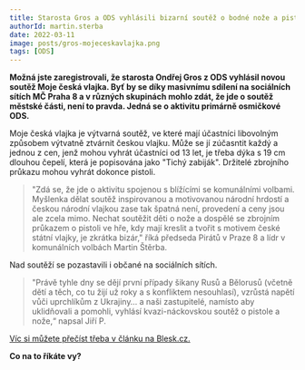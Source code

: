```yaml
---
title: Starosta Gros a ODS vyhlásili bizarní soutěž o bodné nože a pistole
authorId: martin.sterba
date: 2022-03-11
image: posts/gros-mojeceskavlajka.png
tags: [ODS]
---
```


**Možná jste zaregistrovali, že starosta Ondřej Gros z ODS vyhlásil novou soutěž Moje česká vlajka. Byť by se díky masivnímu sdílení na sociálních sítích MČ Praha 8 a v různých skupinách mohlo zdát, že jde o soutěž městské části, není to pravda. Jedná se o aktivitu primárně osmičkové ODS.** 

Moje česká vlajka je výtvarná soutěž, ve které mají účastníci libovolným způsobem výtvatně ztvárnit českou vlajku. Může se jí zúčasntit každý a jednou z cen, jenž mohou vyhrát účastníci od 13 let, je třeba dýka s 19 cm dlouhou čepelí, která je popisována jako "Tichý zabiják". Držitelé zbrojního průkazu mohou vyhrát dokonce pistoli.

>"Zdá se, že jde o aktivitu spojenou s blížícími se komunálními volbami. Myšlenka dělat soutěž inspirovanou a motivovanou národní hrdostí a českou národní vlajkou zase tak špatná není, provedení a ceny jsou ale zcela mimo. Nechat soutěžit děti o nože a dospělé se zbrojním průkazem o pistoli ve hře, kdy mají kreslit a tvořit s motivem české státní vlajky, je zkrátka bizár," říká předseda Pirátů v Praze 8 a lídr v komunálních volbách Martin Štěrba. 

Nad soutěží se pozastavili i občané na sociálních sítích. 

>"Právě tyhle dny se dějí první případy šikany Rusů a Bělorusů (včetně dětí a těch, co tu žijí už roky a s konfliktem nesouhlasí), vzrůstá napětí vůči uprchlíkům z Ukrajiny… a naši zastupitelé, namísto aby uklidňovali a pomohli, vyhlásí kvazi-náckovskou soutěž o pistole a nože,“ napsal Jiří P.

[Víc si můžete přečíst třeba v článku na Blesk.cz.](https://www.blesk.cz/clanek/regiony-praha-praha-zpravy/706373/nakresli-vlajku-a-vyhraj-dyku-nebo-pistoli-starosta-prahy-8-vyhlasil-bizarni-soutez-i-pro-deti.html)

**Co na to říkáte vy?** 
